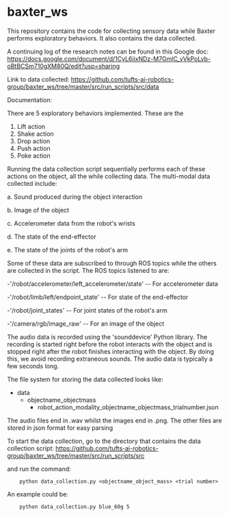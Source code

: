 # baxter_ws
This repository contains the code for collecting sensory data while Baxter performs exploratory behaviors. It also contains the data collected.

A continuing log of the research notes can be found in this Google doc: https://docs.google.com/document/d/1CyL6iixNDz-M7GmlC_yVkPoLvb-oBtBCSm710gXM80Q/edit?usp=sharing

Link to data collected: https://github.com/tufts-ai-robotics-group/baxter_ws/tree/master/src/run_scripts/src/data

Documentation:

There are 5 exploratory behaviors implemented. These are the 
1. Lift action
2. Shake action
3. Drop action
4. Push action
5. Poke action

Running the data collection script sequentially performs each of these actions on the object, all the while collecting data.
The multi-modal data collected include:

 a. Sound produced during the object interaction
 
 b. Image of the object
 
 c. Accelerometer data from the robot's wrists
 
 d. The state of the end-effector
 
 e. The state of the joints of the robot's arm
 
Some of these data are subscribed to through ROS topics while the others are collected in the script.
The ROS topics listened to are:

-'/robot/accelerometer/left_accelerometer/state'  -- For accelerometer data

-'/robot/limb/left/endpoint_state'                -- For state of the end-effector

-'/robot/joint_states'                            -- For joint states of the robot's arm

-'/camera/rgb/image_raw'                          -- For an image of the object


The audio data is recorded using the 'sounddevice' Python library. The recording is started right before the robot interacts with the object and is stopped right after the robot finishes interacting with the object. By doing this, we avoid recording extraneous sounds. The audio data is typically a few seconds long.

The file system for storing the data collected looks like:
* data
  * objectname_objectmass
     * robot_action_modality_objectname_objectmass_trialnumber.json
                 
                  
The audio files end in .wav whilst the images end in .png. The other files are stored in json format for easy
parsing

To start the data collection, go to the directory that contains the data collection script: https://github.com/tufts-ai-robotics-group/baxter_ws/tree/master/src/run_scripts/src

and run the command:

        python data_collection.py <objectname_object_mass> <trial number>
  
An example could be:

        python data_collection.py blue_60g 5 


          
